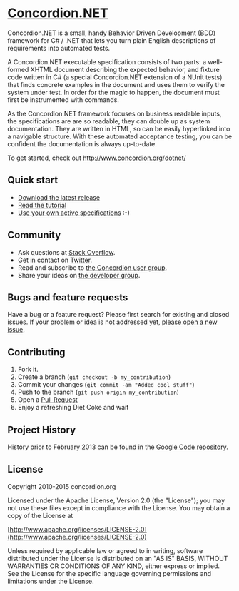 # [Concordion.NET](http://www.concordion.org/dotnet/)

Concordion.NET is a small, handy Behavior Driven Development (BDD) framework for C# / .NET that lets you turn plain English descriptions of requirements into automated tests.

A Concordion.NET executable specification consists of two parts: a well-formed XHTML document describing the expected behavior, and fixture code written in C# (a special Concordion.NET extension of a NUnit tests) that finds concrete examples in the document and uses them to verify the system under test. In order for the magic to happen, the document must first be instrumented with commands.

As the Concordion.NET framework focuses on business readable inputs, the specifications are are so readable, they can double up as system documentation. They are written in HTML, so can be easily hyperlinked into a navigable structure. With these automated acceptance testing, you can be confident the documentation is always up-to-date.

To get started, check out <http://www.concordion.org/dotnet/>

## Quick start

- [Download the latest release](https://github.com/concordion/concordion-net/releases/)
- [Read the tutorial](http://www.concordion.org/dotnet/GettingStarted.html)
- [Use your own active specifications](http://www.concordion.org/dotnet/RunningTests.html) :-)

## Community

- Ask questions at [Stack Overflow](https://stackoverflow.com/search?q=concordion).
- Get in contact on [Twitter](https://twitter.com/concordion).
- Read and subscribe to [the Concordion user group](https://groups.google.com/forum/#!forum/concordion).
- Share your ideas on [the developer group](https://groups.google.com/forum/#!forum/concordion-dev).

## Bugs and feature requests

Have a bug or a feature request? Please first search for existing and closed issues. If your problem or idea is not addressed yet, [please open a new issue](https://github.com/concordion/concordion-net/issues/new).

## Contributing

1. Fork it.
2. Create a branch (`git checkout -b my_contribution`)
3. Commit your changes (`git commit -am "Added cool stuff"`)
4. Push to the branch (`git push origin my_contribution`)
5. Open a [Pull Request](https://github.com/concordion/concordion-net/pulls)
6. Enjoy a refreshing Diet Coke and wait

## Project History

History prior to February 2013 can be found in the [Google Code repository](https://code.google.com/p/concordion-net/).

## License

Copyright 2010-2015 concordion.org

   Licensed under the Apache License, Version 2.0 (the "License");
   you may not use these files except in compliance with the License.
   You may obtain a copy of the License at
   
[http://www.apache.org/licenses/LICENSE-2.0](http://www.apache.org/licenses/LICENSE-2.0)

   Unless required by applicable law or agreed to in writing, software
   distributed under the License is distributed on an "AS IS" BASIS,
   WITHOUT WARRANTIES OR CONDITIONS OF ANY KIND, either express or implied.
   See the License for the specific language governing permissions and
   limitations under the License.
